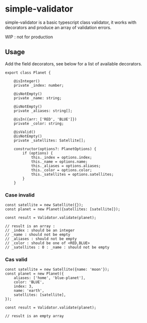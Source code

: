# simple-validator

simple-validator is a basic typescript class validator, it works with decorators and produce an array of validation errors.

WIP : not for production

## Usage
Add the field decorators, see below for a list of available decorators.
```
export class Planet {

    @isInteger()
    private _index: number;
    
    @isNotEmpty()
    private _name: string;

    @isNotEmpty()
    private _aliases: string[];

    @isIn({arr: ['RED', 'BLUE']})
    private _color: string;

    @isValid()
    @isNotEmpty()
    private _satellites: Satellite[];

    constructor(options?: PlanetOptions) {
        if (options) {
            this._index = options.index;
            this._name = options.name;
            this._aliases = options.aliases;
            this._color = options.color;
            this._satellites = options.satellites;
        }
    }
```

### Case invalid

```
const satellite = new Satellite({});
const planet = new Planet({satellites: [satellite]});

const result = Validator.validate(planet);

// result is an array :
// _index : should be an integer
// _name : should not be empty
// _aliases : should not be empty
// _color : should be one of <RED,BLUE>
// _satellites : 0 : _name : should not be empty
```

### Cas valid

```
const satellite = new Satellite({name: 'moon'});
const planet = new Planet({
    aliases: ['home', 'blue-planet'],
    color: 'BLUE',
    index: 3,
    name: 'earth',
    satellites: [satellite],
});

const result = Validator.validate(planet);

// result is an empty array
```
